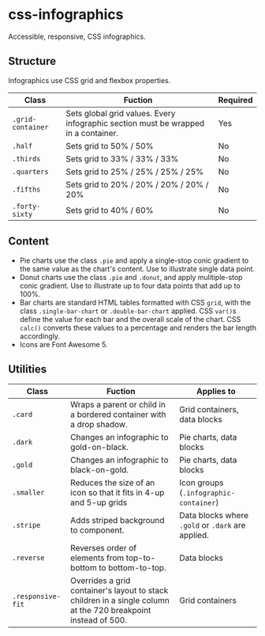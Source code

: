 # css-infographics
Accessible, responsive, CSS infographics.


## Structure
Infographics use CSS grid and flexbox properties.

Class|Fuction|Required
--|--|--
`.grid-container`|Sets global grid values. Every infographic section must be wrapped in a container.|Yes
`.half`| Sets grid to 50% / 50%|No
`.thirds`| Sets grid to 33% / 33% / 33%|No
`.quarters`| Sets grid to 25% / 25% / 25% / 25%|No
`.fifths`| Sets grid to 20% / 20% / 20% / 20% / 20%|No
`.forty-sixty`| Sets grid to 40% / 60%|No


## Content
- Pie charts use the class `.pie` and apply a single-stop conic gradient to the same value as the chart's content. Use to illustrate single data point.
- Donut charts use the class `.pie` and `.donut`, and apply mulitiple-stop conic gradient. Use to illustrate up to four data points that add up to 100%.
- Bar charts are standard HTML tables formatted with CSS `grid`, with the class `.single-bar-chart` or `.double-bar-chart` applied. CSS `var()`s define the value for each bar and the overall scale of the chart. CSS `calc()` converts these values to a percentage and renders the bar length accordingly.
- Icons are Font Awesome 5.

## Utilities
Class|Fuction|Applies to
--|--|--
`.card`|Wraps a parent or child in a bordered container with a drop shadow.|Grid containers, data blocks
`.dark`|Changes an infographic to gold-on-black.|Pie charts, data blocks
`.gold`|Changes an infographic to black-on-gold.|Pie charts, data blocks
`.smaller`|Reduces the size of an icon so that it fits in 4-up and 5-up grids|Icon groups (`.infographic-container`)
`.stripe`|Adds striped background to component.|Data blocks where `.gold` or `.dark` are applied.
`.reverse`|Reverses order of elements from top-to-bottom to bottom-to-top.|Data blocks
`.responsive-fit`|Overrides a grid container's layout to stack children in a single column at the 720 breakpoint instead of 500.|Grid containers

